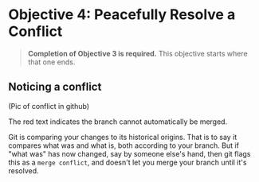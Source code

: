 # Objective 4: Peacefully Resolve a Conflict

> **Completion of Objective 3 is required.** This objective starts where that one ends.

## Noticing a conflict

(Pic of conflict in github)

The red text indicates the branch cannot automatically be merged.

Git is comparing your changes to its historical origins. 
That is to say it compares what was and what is, both according to your branch.
But if "what was" has now changed, say by someone else's hand,
then git flags this as a `merge conflict`, and doesn't let you merge your branch until it's resolved.

